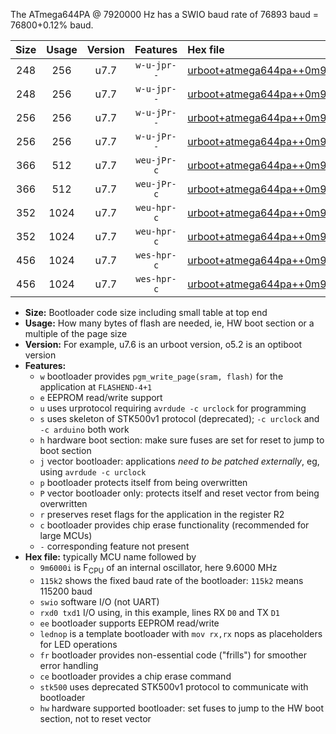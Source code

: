The ATmega644PA @ 7920000 Hz has a SWIO baud rate of 76893 baud = 76800+0.12% baud.

|Size|Usage|Version|Features|Hex file|
|:-:|:-:|:-:|:-:|:--|
|248|256|u7.7|`w-u-jpr--`|[urboot+atmega644pa++0m9900i++++9k6_swio_rxd0_txd1_lednop.hex](https://raw.githubusercontent.com/stefanrueger/urboot.hex/main/mcus/atmega644pa/internal_oscillator/fint++0m9900_Hz/br++++9k6_bps/urboot+atmega644pa++0m9900i++++9k6_swio_rxd0_txd1_lednop.hex)|
|248|256|u7.7|`w-u-jpr--`|[urboot+atmega644pa++0m9900i++++9k6_swio_rxd2_txd3_lednop.hex](https://raw.githubusercontent.com/stefanrueger/urboot.hex/main/mcus/atmega644pa/internal_oscillator/fint++0m9900_Hz/br++++9k6_bps/urboot+atmega644pa++0m9900i++++9k6_swio_rxd2_txd3_lednop.hex)|
|256|256|u7.7|`w-u-jPr--`|[urboot+atmega644pa++0m9900i++++9k6_swio_rxd0_txd1.hex](https://raw.githubusercontent.com/stefanrueger/urboot.hex/main/mcus/atmega644pa/internal_oscillator/fint++0m9900_Hz/br++++9k6_bps/urboot+atmega644pa++0m9900i++++9k6_swio_rxd0_txd1.hex)|
|256|256|u7.7|`w-u-jPr--`|[urboot+atmega644pa++0m9900i++++9k6_swio_rxd2_txd3.hex](https://raw.githubusercontent.com/stefanrueger/urboot.hex/main/mcus/atmega644pa/internal_oscillator/fint++0m9900_Hz/br++++9k6_bps/urboot+atmega644pa++0m9900i++++9k6_swio_rxd2_txd3.hex)|
|366|512|u7.7|`weu-jPr-c`|[urboot+atmega644pa++0m9900i++++9k6_swio_rxd0_txd1_ee_lednop_fr_ce.hex](https://raw.githubusercontent.com/stefanrueger/urboot.hex/main/mcus/atmega644pa/internal_oscillator/fint++0m9900_Hz/br++++9k6_bps/urboot+atmega644pa++0m9900i++++9k6_swio_rxd0_txd1_ee_lednop_fr_ce.hex)|
|366|512|u7.7|`weu-jPr-c`|[urboot+atmega644pa++0m9900i++++9k6_swio_rxd2_txd3_ee_lednop_fr_ce.hex](https://raw.githubusercontent.com/stefanrueger/urboot.hex/main/mcus/atmega644pa/internal_oscillator/fint++0m9900_Hz/br++++9k6_bps/urboot+atmega644pa++0m9900i++++9k6_swio_rxd2_txd3_ee_lednop_fr_ce.hex)|
|352|1024|u7.7|`weu-hpr-c`|[urboot+atmega644pa++0m9900i++++9k6_swio_rxd0_txd1_ee_lednop_fr_ce_hw.hex](https://raw.githubusercontent.com/stefanrueger/urboot.hex/main/mcus/atmega644pa/internal_oscillator/fint++0m9900_Hz/br++++9k6_bps/urboot+atmega644pa++0m9900i++++9k6_swio_rxd0_txd1_ee_lednop_fr_ce_hw.hex)|
|352|1024|u7.7|`weu-hpr-c`|[urboot+atmega644pa++0m9900i++++9k6_swio_rxd2_txd3_ee_lednop_fr_ce_hw.hex](https://raw.githubusercontent.com/stefanrueger/urboot.hex/main/mcus/atmega644pa/internal_oscillator/fint++0m9900_Hz/br++++9k6_bps/urboot+atmega644pa++0m9900i++++9k6_swio_rxd2_txd3_ee_lednop_fr_ce_hw.hex)|
|456|1024|u7.7|`wes-hpr-c`|[urboot+atmega644pa++0m9900i++++9k6_swio_rxd0_txd1_ee_lednop_fr_ce_stk500_hw.hex](https://raw.githubusercontent.com/stefanrueger/urboot.hex/main/mcus/atmega644pa/internal_oscillator/fint++0m9900_Hz/br++++9k6_bps/urboot+atmega644pa++0m9900i++++9k6_swio_rxd0_txd1_ee_lednop_fr_ce_stk500_hw.hex)|
|456|1024|u7.7|`wes-hpr-c`|[urboot+atmega644pa++0m9900i++++9k6_swio_rxd2_txd3_ee_lednop_fr_ce_stk500_hw.hex](https://raw.githubusercontent.com/stefanrueger/urboot.hex/main/mcus/atmega644pa/internal_oscillator/fint++0m9900_Hz/br++++9k6_bps/urboot+atmega644pa++0m9900i++++9k6_swio_rxd2_txd3_ee_lednop_fr_ce_stk500_hw.hex)|

- **Size:** Bootloader code size including small table at top end
- **Usage:** How many bytes of flash are needed, ie, HW boot section or a multiple of the page size
- **Version:** For example, u7.6 is an urboot version, o5.2 is an optiboot version
- **Features:**
  + `w` bootloader provides `pgm_write_page(sram, flash)` for the application at `FLASHEND-4+1`
  + `e` EEPROM read/write support
  + `u` uses urprotocol requiring `avrdude -c urclock` for programming
  + `s` uses skeleton of STK500v1 protocol (deprecated); `-c urclock` and `-c arduino` both work
  + `h` hardware boot section: make sure fuses are set for reset to jump to boot section
  + `j` vector bootloader: applications *need to be patched externally*, eg, using `avrdude -c urclock`
  + `p` bootloader protects itself from being overwritten
  + `P` vector bootloader only: protects itself and reset vector from being overwritten
  + `r` preserves reset flags for the application in the register R2
  + `c` bootloader provides chip erase functionality (recommended for large MCUs)
  + `-` corresponding feature not present
- **Hex file:** typically MCU name followed by
  + `9m6000i` is F<sub>CPU</sub> of an internal oscillator, here 9.6000 MHz
  + `115k2` shows the fixed baud rate of the bootloader: `115k2` means 115200 baud
  + `swio` software I/O (not UART)
  + `rxd0 txd1` I/O using, in this example, lines RX `D0` and TX `D1`
  + `ee` bootloader supports EEPROM read/write
  + `lednop` is a template bootloader with `mov rx,rx` nops as placeholders for LED operations
  + `fr` bootloader provides non-essential code ("frills") for smoother error handling
  + `ce` bootloader provides a chip erase command
  + `stk500` uses deprecated STK500v1 protocol to communicate with bootloader
  + `hw` hardware supported bootloader: set fuses to jump to the HW boot section, not to reset vector
